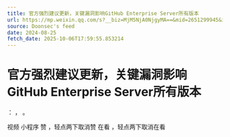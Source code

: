 ```yaml
---
title: 官方强烈建议更新，关键漏洞影响GitHub Enterprise Server所有版本
url: https://mp.weixin.qq.com/s?__biz=MjM5NjA0NjgyMA==&mid=2651299945&idx=1&sn=b7299413cea852ef6dc89cbbb704babc
source: Doonsec's feed
date: 2024-08-25
fetch_date: 2025-10-06T17:59:55.853214
---
```


# 官方强烈建议更新，关键漏洞影响GitHub Enterprise Server所有版本

：
，
。

视频
小程序
赞
，轻点两下取消赞
在看
，轻点两下取消在看